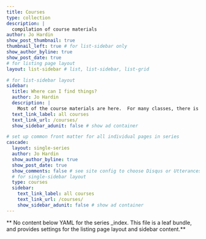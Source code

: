 ```yaml
---
title: Courses 
type: collection
description: |
  compilation of course materials
author: Jo Hardin
show_post_thumbnail: true
thumbnail_left: true # for list-sidebar only
show_author_byline: true
show_post_date: true
# for listing page layout
layout: list-sidebar # list, list-sidebar, list-grid

# for list-sidebar layout
sidebar: 
  title: Where can I find things?
  author: Jo Hardin
  description: |
    Most of the course materials are here.  For many classes, there is also a textbook (typically available online for free).  All solutions (HW, exams, etc.) will be posted on Sakai.  Please join the class Discord channel (see sign-up information on Sakai).
  text_link_label: all courses
  text_link_url: /courses/
  show_sidebar_adunit: false # show ad container

# set up common front matter for all individual pages in series
cascade:
  layout: single-series
  author: Jo Hardin
  show_author_byline: true
  show_post_date: true
  show_comments: false # see site config to choose Disqus or Utterances
  # for single-sidebar layout
  type: courses
  sidebar:
    text_link_label: all courses
    text_link_url: /courses/
    show_sidebar_adunit: false # show ad container
---
```


** No content below YAML for the series _index. This file is a leaf bundle, and provides settings for the listing page layout and sidebar content.**